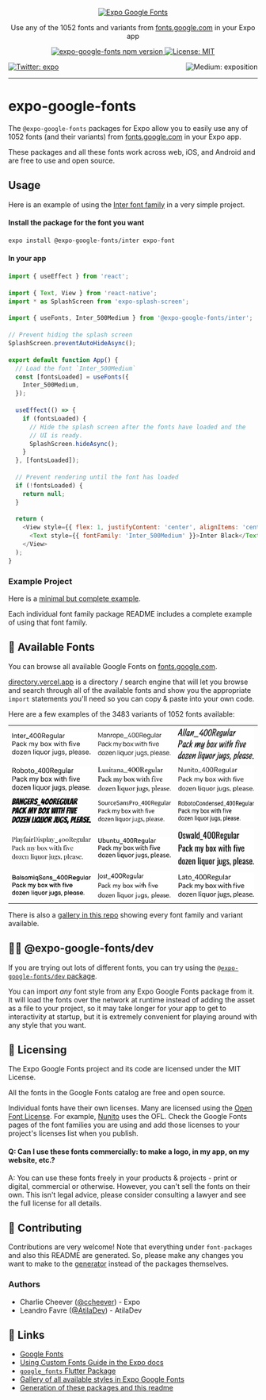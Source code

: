 <p align="center">
  <a href="https://github.com/expo/google-fonts">
    <img alt="Expo Google Fonts" src="./gifs/title.gif">
  </a>
</p>

<p align="center">Use any of the 1052 fonts and variants from <a href="https://fonts.google.com" target="_blank">fonts.google.com</a> in your Expo app</p>

<p align="center">
  <a aria-label="npm version" href="https://www.npmjs.com/org/expo-google-fonts" target="_blank">
    <img alt="expo-google-fonts npm version" src="https://flat.badgen.net/npm/v/@expo-google-fonts/dev" />
  </a>
  <a aria-label="Expo is free to use" href="https://github.com/expo/expo/blob/master/LICENSE" target="_blank">
    <img alt="License: MIT" src="https://flat.badgen.net/github/license/expo/google-fonts" target="_blank" />
  </a>
</p>

<p>
  <a aria-label="Follow @expo on Twitter" href="https://twitter.com/intent/follow?screen_name=expo" target="_blank">
    <img  alt="Twitter: expo" src="https://img.shields.io/twitter/follow/expo.svg?style=flat-square&label=Follow%20%40expo&logo=TWITTER&logoColor=FFFFFF&labelColor=00aced&logoWidth=15&color=lightgray" target="_blank" />
  </a>
  <a aria-label="Follow Expo on Medium" href="https://blog.expo.io">
    <img align="right" alt="Medium: exposition" src="https://img.shields.io/badge/Learn%20more%20on%20our%20blog-lightgray.svg?style=flat-square" target="_blank" />
  </a>
</p>
  
---

# expo-google-fonts

The `@expo-google-fonts` packages for Expo allow you to easily use 
any of 1052 fonts (and their variants) from 
[fonts.google.com](https://fonts.google.com) in your Expo app.

These packages and all these fonts work across web, iOS, and Android and 
are free to use and open source.

## Usage

Here is an example of using the [Inter font family](https://fonts.google.com/specimen/Inter) in a very simple project.

#### Install the package for the font you want

```sh
expo install @expo-google-fonts/inter expo-font
```

#### In your app

```js
import { useEffect } from 'react';

import { Text, View } from 'react-native';
import * as SplashScreen from 'expo-splash-screen';

import { useFonts, Inter_500Medium } from '@expo-google-fonts/inter';

// Prevent hiding the splash screen
SplashScreen.preventAutoHideAsync();

export default function App() {
  // Load the font `Inter_500Medium`
  const [fontsLoaded] = useFonts({
    Inter_500Medium,
  });

  useEffect(() => {
    if (fontsLoaded) {
      // Hide the splash screen after the fonts have loaded and the
      // UI is ready.
      SplashScreen.hideAsync();
    }
  }, [fontsLoaded]);

  // Prevent rendering until the font has loaded
  if (!fontsLoaded) {
    return null;
  }

  return (
    <View style={{ flex: 1, justifyContent: 'center', alignItems: 'center' }}>
      <Text style={{ fontFamily: 'Inter_500Medium' }}>Inter Black</Text>
    </View>
  );
}
```


### Example Project

Here is a [minimal but complete example](https://github.com/expo/google-fonts/tree/master/example).

Each individual font family package README includes a complete example of using that font family.

## 🔡 Available Fonts

You can browse all available Google Fonts on [fonts.google.com](https://fonts.google.com).

[directory.vercel.app](https://directory.vercel.app/) is a directory / search engine that will 
let you browse and search through all of the available fonts and show you the appropriate
`import` statements you'll need so you can copy & paste into your own code.

Here are a few examples of the 3483 variants of 1052 fonts available:


||||
|-|-|-|
|[![Inter](./font-packages/inter/Inter_400Regular.ttf.png)](https://github.com/expo/google-fonts/tree/master/font-packages/inter#readme)|[![Manrope](./font-packages/manrope/Manrope_400Regular.ttf.png)](https://github.com/expo/google-fonts/tree/master/font-packages/manrope#readme)|[![Allan](./font-packages/allan/Allan_400Regular.ttf.png)](https://github.com/expo/google-fonts/tree/master/font-packages/allan#readme)|
|[![Roboto](./font-packages/roboto/Roboto_400Regular.ttf.png)](https://github.com/expo/google-fonts/tree/master/font-packages/roboto#readme)|[![Lusitana](./font-packages/lusitana/Lusitana_400Regular.ttf.png)](https://github.com/expo/google-fonts/tree/master/font-packages/lusitana#readme)|[![Nunito](./font-packages/nunito/Nunito_400Regular.ttf.png)](https://github.com/expo/google-fonts/tree/master/font-packages/nunito#readme)|
|[![Bangers](./font-packages/bangers/Bangers_400Regular.ttf.png)](https://github.com/expo/google-fonts/tree/master/font-packages/bangers#readme)|[![SourceSansPro](./font-packages/source-sans-pro/SourceSansPro_400Regular.ttf.png)](https://github.com/expo/google-fonts/tree/master/font-packages/source-sans-pro#readme)|[![RobotoCondensed](./font-packages/roboto-condensed/RobotoCondensed_400Regular.ttf.png)](https://github.com/expo/google-fonts/tree/master/font-packages/roboto-condensed#readme)|
|[![PlayfairDisplay](./font-packages/playfair-display/PlayfairDisplay_400Regular.ttf.png)](https://github.com/expo/google-fonts/tree/master/font-packages/playfair-display#readme)|[![Ubuntu](./font-packages/ubuntu/Ubuntu_400Regular.ttf.png)](https://github.com/expo/google-fonts/tree/master/font-packages/ubuntu#readme)|[![Oswald](./font-packages/oswald/Oswald_400Regular.ttf.png)](https://github.com/expo/google-fonts/tree/master/font-packages/oswald#readme)|
|[![BalsamiqSans](./font-packages/balsamiq-sans/BalsamiqSans_400Regular.ttf.png)](https://github.com/expo/google-fonts/tree/master/font-packages/balsamiq-sans#readme)|[![Jost](./font-packages/jost/Jost_400Regular.ttf.png)](https://github.com/expo/google-fonts/tree/master/font-packages/jost#readme)|[![Lato](./font-packages/lato/Lato_400Regular.ttf.png)](https://github.com/expo/google-fonts/tree/master/font-packages/lato#readme)|


There is also a [gallery in this repo](./GALLERY.md#readme) showing every font family and variant available.

## 👩‍💻 @expo-google-fonts/dev


If you are trying out lots of different fonts, you can try using the [`@expo-google-fonts/dev` package](https://github.com/expo/google-fonts/tree/master/font-packages/dev#readme).

You can import *any* font style from any Expo Google Fonts package from it. It will load the fonts
over the network at runtime instead of adding the asset as a file to your project, so it may take longer
for your app to get to interactivity at startup, but it is extremely convenient
for playing around with any style that you want.

## 📖 Licensing

The Expo Google Fonts project and its code are licensed under the MIT License.

All the fonts in the Google Fonts catalog are free and open source.

Individual fonts have their own licenses. Many are licensed using the
[Open Font License](https://scripts.sil.org/cms/scripts/page.php?site_id=nrsi&id=OFL). 
For example, [Nunito](https://fonts.google.com/specimen/Nunito) uses the OFL. 
Check the Google Fonts pages of the font families you are using and add those licenses to
your project's licenses list when you publish.

#### Q: Can I use these fonts commercially: to make a logo, in my app, on my website, etc.?

A: You can use these fonts freely in your products & projects - print or digital, commercial or otherwise. However, you can't sell the fonts on their own. This isn't legal advice, please consider consulting a lawyer and see the full license for all details.

## 🤝 Contributing

Contributions are very welcome! Note that everything under `font-packages` and also this README are generated.
So, please make any changes you want to make to the [generator](https://github.com/expo/google-fonts/tree/master/packages/generator#readme) instead of the packages themselves.

### Authors 

- Charlie Cheever ([@ccheever](https://github.com/ccheever)) - Expo
- Leandro Favre ([@AtilaDev](https://github.com/AtilaDev)) - AtilaDev

## 🔗 Links

- [Google Fonts](https://fonts.google.com)
- [Using Custom Fonts Guide in the Expo docs](https://docs.expo.io/guides/using-custom-fonts/)
- [`google_fonts` Flutter Package](https://pub.dev/packages/google_fonts)
- [Gallery of all available styles in Expo Google Fonts](./GALLERY.md)
- [Generation of these packages and this readme](https://github.com/expo/google-fonts/tree/master/packages/generator#readme)

